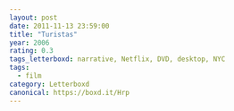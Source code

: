 ```yaml
---
layout: post 
date: 2011-11-13 23:59:00
title: "Turistas"
year: 2006
rating: 0.3
tags_letterboxd: narrative, Netflix, DVD, desktop, NYC
tags:
  - film
category: Letterboxd
canonical: https://boxd.it/Hrp
---
```

